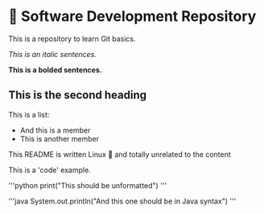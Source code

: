 # :pencil: Software Development Repository

This is a repository to learn Git
basics. 

_This is an italic sentences._

**This is a bolded sentences.**

## This is the second heading ##

This is a list:
- And this is a member
- This is another member

This README is written Linux
:penguin: and totally unrelated to
the content

This is a 'code' example.

'''python
print("This should be unformatted")
'''

'''java
System.out.println("And this one
should be in Java syntax")
'''
